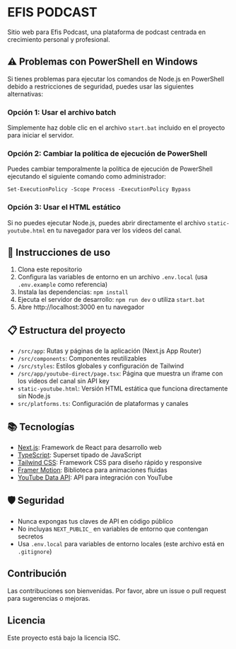 # EFIS PODCAST

Sitio web para Efis Podcast, una plataforma de podcast centrada en crecimiento personal y profesional.

## ⚠️ Problemas con PowerShell en Windows

Si tienes problemas para ejecutar los comandos de Node.js en PowerShell debido a restricciones de seguridad, puedes usar las siguientes alternativas:

### Opción 1: Usar el archivo batch
Simplemente haz doble clic en el archivo `start.bat` incluido en el proyecto para iniciar el servidor.

### Opción 2: Cambiar la política de ejecución de PowerShell
Puedes cambiar temporalmente la política de ejecución de PowerShell ejecutando el siguiente comando como administrador:

```
Set-ExecutionPolicy -Scope Process -ExecutionPolicy Bypass
```

### Opción 3: Usar el HTML estático
Si no puedes ejecutar Node.js, puedes abrir directamente el archivo `static-youtube.html` en tu navegador para ver los videos del canal.

## 🚀 Instrucciones de uso

1. Clona este repositorio
2. Configura las variables de entorno en un archivo `.env.local` (usa `.env.example` como referencia)
3. Instala las dependencias: `npm install`
4. Ejecuta el servidor de desarrollo: `npm run dev` o utiliza `start.bat`
5. Abre http://localhost:3000 en tu navegador

## 📋 Estructura del proyecto

- `/src/app`: Rutas y páginas de la aplicación (Next.js App Router)
- `/src/components`: Componentes reutilizables 
- `/src/styles`: Estilos globales y configuración de Tailwind
- `/src/app/youtube-direct/page.tsx`: Página que muestra un iframe con los videos del canal sin API key
- `static-youtube.html`: Versión HTML estática que funciona directamente sin Node.js
- `src/platforms.ts`: Configuración de plataformas y canales

## 📚 Tecnologías

- [Next.js](https://nextjs.org/): Framework de React para desarrollo web
- [TypeScript](https://www.typescriptlang.org/): Superset tipado de JavaScript
- [Tailwind CSS](https://tailwindcss.com/): Framework CSS para diseño rápido y responsive
- [Framer Motion](https://www.framer.com/motion/): Biblioteca para animaciones fluidas
- [YouTube Data API](https://developers.google.com/youtube/v3): API para integración con YouTube

## 🛡️ Seguridad

- Nunca expongas tus claves de API en código público
- No incluyas `NEXT_PUBLIC_` en variables de entorno que contengan secretos
- Usa `.env.local` para variables de entorno locales (este archivo está en `.gitignore`)

## Contribución

Las contribuciones son bienvenidas. Por favor, abre un issue o pull request para sugerencias o mejoras.

## Licencia

Este proyecto está bajo la licencia ISC.
